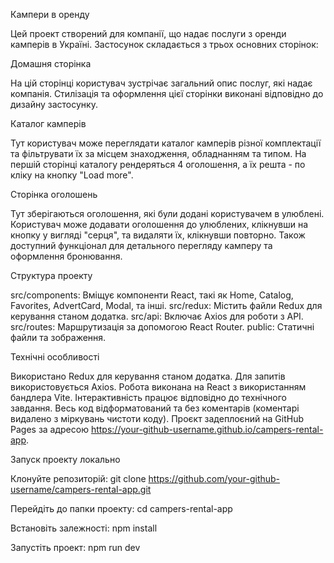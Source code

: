 Кампери в оренду

Цей проект створений для компанії, що надає послуги з оренди камперів в Україні. Застосунок складається з трьох основних сторінок:


Домашня сторінка

На цій сторінці користувач зустрічає загальний опис послуг, які надає компанія. Стилізація та оформлення цієї сторінки виконані відповідно до дизайну застосунку.

Каталог камперів

Тут користувач може переглядати каталог камперів різної комплектації та фільтрувати їх за місцем знаходження, обладнанням та типом. На першій сторінці каталогу рендеряться 4 оголошення, а їх решта - по кліку на кнопку "Load more".

Сторінка оголошень

Тут зберігаються оголошення, які були додані користувачем в улюблені. Користувач може додавати оголошення до улюблених, клікнувши на кнопку у вигляді "серця", та видаляти їх, клікнувши повторно. Також доступний функціонал для детального перегляду камперу та оформлення бронювання.


Структура проекту

src/components: Вміщує компоненти React, такі як Home, Catalog, Favorites, AdvertCard, Modal, та інші.
src/redux: Містить файли Redux для керування станом додатка.
src/api: Включає Axios для роботи з API.
src/routes: Маршрутизація за допомогою React Router.
public: Статичні файли та зображення.


Технічні особливості

Використано Redux для керування станом додатка.
Для запитів використовується Axios.
Робота виконана на React з використанням бандлера Vite.
Інтерактивність працює відповідно до технічного завдання.
Весь код відформатований та без коментарів (коментарі видалено з міркувань чистоти коду).
Проєкт задеплоєний на GitHub Pages за адресою https://your-github-username.github.io/campers-rental-app.


Запуск проекту локально

Клонуйте репозиторій: git clone https://github.com/your-github-username/campers-rental-app.git

Перейдіть до папки проекту: cd campers-rental-app

Встановіть залежності: npm install

Запустіть проект: npm run dev
